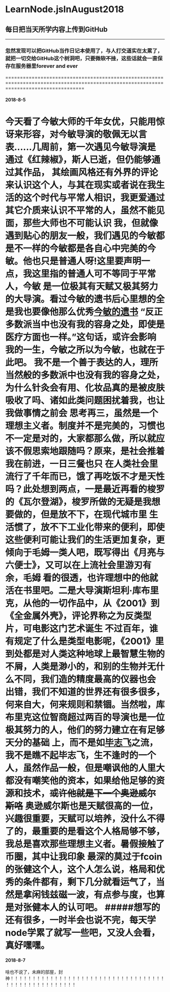 # LearnNode.jsInAugust2018
## 每日把当天所学内容上传到GitHub
***
### 忽然发现可以把GitHub当作日记本使用了，与人打交道实在太累了，就把一切交给GitHub这个树洞吧，只要~~微软不挂~~，这些话就会一直保存在服务器里forever and ever

=======================================================================================================================================
#### 2018-8-5
今天看了今敏大师的千年女优，只能用惊讶来形容，对今敏导演的敬佩无以言表......几周前，第一次遇见今敏导演是通过《红辣椒》，斯人已逝，但仍能够通过其作品，
  其绘画风格还有外界的评论来认识这个人，与其在现实或者说在我生活的这个时代与平常人相识，我更爱通过其它介质来认识不平常的人，虽然不能见面，那些大师也不可能认识
  我，但就像遇到贴心的朋友一般，我们遇见的今敏都是不一样的今敏都是各自心中完美的今敏。他也只是普通人呀!这里要声明一点，我这里指的普通人可不等同于平常人，今敏
  是一位极其有天赋又极其努力的大导演。看过今敏的遗书后心里想的全是我也要像他那么优秀[今敏的遗书](http://www.lifeweek.com.cn/2013/0827/42193.shtml)
  “反正多数派当中也没有我的容身之处，即使是医疗方面也一样。”这句话，或许会影响我的一生，今敏之所以为今敏，也就在于此吧。
  我不是一个善于表达的人，理所当然般的多数派中也没有我的容身之处，为什么针灸会有用、化妆品真的是被皮肤吸收了吗、诸如此类问题困扰着我，也让我做事情之前会
  思考再三，虽然是一个理想主义者。制度并不是完美的，习惯也不一定是对的，大家都那么做，所以就应该不假思索地跟随吗？原来，是社会推着我在前进，一日三餐也只
  在人类社会里流行了千年而已，饿了再吃饭不才是天性吗？此处想到两点，一是最近再看的梭罗的《瓦尔登湖》，梭罗所做的无疑是我想要做的，但是放不下，在现代城市里
  生活惯了，放不下工业化带来的便利，即使这些便利可能让我们的生活更加复杂，更倾向于毛姆一类人吧，既写得出《月亮与六便士》，又可以在上流社会里游刃有余，毛姆
  看的很透，也许理想中的他就活在书里吧。二是大导演斯坦利·库布里克，从他的一切作品中，从《2001》到《全金属外壳》，评论界称之为反类型片，可电影这门艺术诞生
  不过百年，谁有规定了什么是类型电影呢，《2001》里到处都是对人类这种地球上最智慧生物的不屑，人类是渺小的，和别的生物并无什么不同，我们造的精度最高的仪器也会
  出错，我们不知道的世界还有很多很多，何来自大，何来规则和禁锢。当然啦，库布里克这位智商超过两百的导演也是一位极其努力的人，他们的努力建立在有足够天分的基础
  上，而不是如[毕志飞](http://mp.weixin.qq.com/s?__biz=MzIxNDUzMjUwOQ==&mid=2247489082&idx=1&sn=c937a68e8e287f9e0e379abcfbf6c109&chksm=97a77ec8a0d0f7ded876bce89f6ac7413eb8d1d12efc0b79b52886a0f193d827b723f013aafd&mpshare=1&scene=23&srcid=0805CcqaR73EXxS8A4tjlwOm#rd)之流，我不是瞧不起毕志飞，生不逢时的一个人，虽然作品一般，但是嘲讽他的人里大都没有嘲笑他的资本，如果给他足够的资源和技术，~~或许他就是下一个奥逊威尔斯咯~~
  奥逊威尔斯也是天赋很高的一位，兴趣很重要，天赋可以培养，没什么不得了的，最重要的是看这个人格局够不够，我总是喜欢那些理想主义者。暑假接触了币圈，其中让我印象
  最深的莫过于fcoin的张健这个人，这个人怎么说，格局和优秀的条件都有，剩下几分就看运气了，当然是拿闲钱兹磁一波，有点参与度，也算是对张健本人的认可吧。
  #####想写的还有很多，一时半会也说不完，每天学node学累了就写一些吧，又没人会看，真好嘿嘿。
=======================================================================================================================================
#### 2018-8-7
啥也不说了，未麻的部屋，封神！！！！！！！！！！！！！！！！！！！！！！！！！！！！！！！！！！！！！！！！！！！！！！！！！！！
